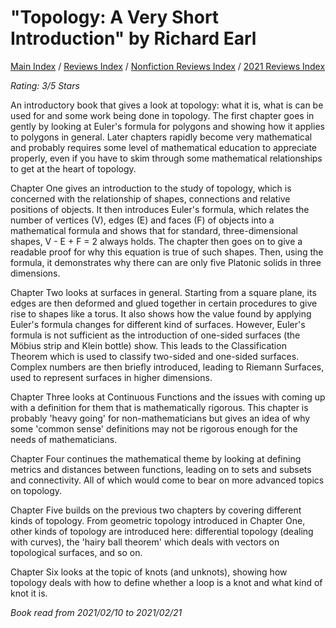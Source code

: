 # "Topology: A Very Short Introduction" by Richard Earl

[Main Index](../../../README.md) / [Reviews Index](../../README.md) / [Nonfiction Reviews Index](../README.md) / [2021 Reviews Index](README.md)

*Rating: 3/5 Stars*

An introductory book that gives a look at topology: what it is, what is can be used for and some work being done in topology. The first chapter goes in gently by looking at Euler's formula for polygons and showing how it applies to polygons in general. Later chapters rapidly become very mathematical and probably requires some level of mathematical education to appreciate properly, even if you have to skim through some mathematical relationships to get at the heart of topology.

Chapter One gives an introduction to the study of topology, which is concerned with the relationship of shapes, connections and relative positions of objects. It then introduces Euler's formula, which relates the number of vertices (V), edges (E) and faces (F) of objects into a mathematical formula and shows that for standard, three-dimensional shapes, V - E + F = 2 always holds. The chapter then goes on to give a readable proof for why this equation is true of such shapes. Then, using the formula, it demonstrates why there can are only five Platonic solids in three dimensions.

Chapter Two looks at surfaces in general. Starting from a square plane, its edges are then deformed and glued together in certain procedures to give rise to shapes like a torus. It also shows how the value found by applying Euler's formula changes for different kind of surfaces. However, Euler's formula is not sufficient as the introduction of one-sided surfaces (the Möbius strip and Klein bottle) show. This leads to the Classification Theorem which is used to classify two-sided and one-sided surfaces. Complex numbers are then briefly introduced, leading to Riemann Surfaces, used to represent surfaces in higher dimensions.

Chapter Three looks at Continuous Functions and the issues with coming up with a definition for them that is mathematically rigorous. This chapter is probably 'heavy going' for non-mathematicians but gives an idea of why some 'common sense' definitions may not be rigorous enough for the needs of mathematicians.

Chapter Four continues the mathematical theme by looking at defining metrics and distances between functions, leading on to sets and subsets and connectivity. All of which would come to bear on more advanced topics on topology.

Chapter Five builds on the previous two chapters by covering different kinds of topology. From geometric topology introduced in Chapter One, other kinds of topology are introduced here: differential topology (dealing with curves), the 'hairy ball theorem' which deals with vectors on topological surfaces, and so on.

Chapter Six looks at the topic of knots (and unknots), showing how topology deals with how to define whether a loop is a knot and what kind of knot it is.

*Book read from 2021/02/10 to 2021/02/21*
